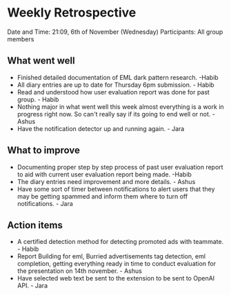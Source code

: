 # Weekly Retrospective 
Date and Time: 21:09, 6th of November (Wednesday) 
Participants: All group members 

## What went well 
- Finished detailed documentation of EML dark pattern research. -Habib 
- All diary entries are up to date for Thursday 6pm submission. - Habib 
- Read and understood how user evaluation report was done for past group. - Habib 
- Nothing major in what went well this week almost everything is a work in progress right now. So can't really say if its going to end well or not. - Ashus
- Have the notification detector up and running again. - Jara
  
## What to improve 
- Documenting proper step by step process of past user evaluation report to aid with current user evaluation report being made. -Habib
- The diary entries need improvement and more details. - Ashus
- Have some sort of timer between notifications to alert users that they may be getting spammed and inform them where to turn off notifications. - Jara

## Action items 
- A certified detection method for detecting promoted ads with teammate. - Habib 
- Report Building for eml, Burried advertisements tag detection, eml completion, getting everything ready in time to conduct evaluation for the presentation on 14th november. - Ashus
- Have selected web text be sent to the extension to be sent to OpenAI API. - Jara
